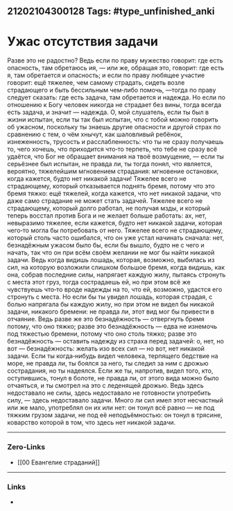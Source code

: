 21202104300128
Tags: #type_unfinished_anki
---
# Ужас отсутствия задачи

Разве это не радостно? Ведь если по праву мужество говорит: где есть опасность, там обретаюсь ия, — или же, обращая это, говорит: где есть я, там обретается и опасность; и если по праву любящее участие говорит: ещё тяжелее, чем самому страдать, сидеть возле страдающего и быть бессильным чем‑либо помочь, —тогда по праву следует сказать: где есть задача, там обретается и надежда. Но если по отношению к Богу человек никогда не страдает без вины, тогда всегда есть задача, и значит — надежда. О, мой слушатель, если ты был в жизни испытан, если ты так был испытан, что с тобой можно говорить об ужасном, поскольку ты знаешь другие опасности и другой страх по сравнению с тем, о чём хнычут, как шаловливый ребёнок, изнеженность, трусость и расслабленность: что ты не сразу получаешь то, чего хочешь, что приходится что‑то терпеть, что тебе не сразу всё удаётся, что Бог не обращает внимания на твоё возмущение, — если ты серьёзнее был испытан, не правда ли, ты тогда понял, что является, вероятно, тяжелейшим мгновением страдания: мгновение остановки, когда кажется, будто нет никакой задачи! Тяжелее всего не страдающему, который отказывается поднять бремя, потому что это бремя тяжко: ещё тяжелей, когда кажется, что нет никакой задачи, что даже само страдание не может стать задачей. Тяжелее всего не страдающему, который долго работал, не получая мзды, и который теперь восстал против Бога и не желает больше работать: ах, нет, невыразимо тяжелее, если кажется, будто нет никакой задачи, которая чего‑то могла бы потребовать от него. Тяжелее всего не страдающему, который столь часто ошибался, что он уже устал начинать сначала: нет, безнадёжным ужасом было бы, если бы вышло, будто не с чего и начать, так что он при всём своём желании не мог бы найти никакой задачи. Ведь когда видишь лошадь, которая, возможно, выбилась из сил, на которую возложили слишком большое бремя, когда видишь, как она, собрав последние силы, напрягает каждую жилу, пытаясь стронуть с места этот груз, тогда сострадаешь ей, но при этом всё же чувствуешь что‑то вроде надежды на то, что ей, возможно, удастся его стронуть с места. Но если бы ты увидел лошадь, которая страдая, с болью напрягала бы каждую жилу, но при этом не видел бы никакой задачи, никакого бремени: не правда ли, этот вид мог бы привести в отчаяние. Ведь разве же это безнадёжность — отвергнуть бремя потому, что оно тяжко; разве это безнадёжность — едва не изнемочь под тяжестью бремени, потому что оно столь тяжко; разве это безнадёжность — оставить надежду из страха перед задачей: о, нет, но вот — безнадёжность: желать изо всех сил — но вот, нет никакой задачи. Если ты когда‑нибудь видел человека, терпящего бедствие на море, не правда ли, ты боялся за него, ты следил за ним с дрожью сострадания, но ты надеялся. Если же ты, напротив, видел того, кто, оступившись, тонул в болоте, не правда ли, от этого вида можно было отчаяться, и ты смотрел на это с леденящей дрожью. Ведь здесь недоставало не силы, здесь недоставало не готовности употребить силу, — здесь недоставало задачи. Много ли сил имел этот несчастный или же мало, употреблял он их или нет: он тонул всё равно — не под тяжким грузом задачи, не под её неподъёмностью: он тонул в трясине, коварство которой в том, что здесь нет никакой задачи.

---
### Zero-Links
- [[00 Евангелие страданий]]
---
### Links
-